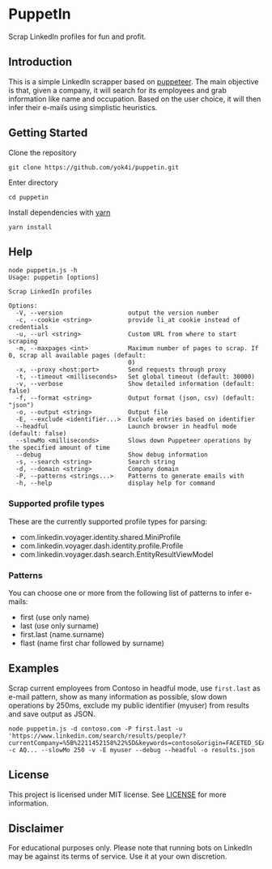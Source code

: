 # PuppetIn
Scrap LinkedIn profiles for fun and profit.

## Introduction
This is a simple LinkedIn scrapper based on [puppeteer](https://pptr.dev/).
The main objective is that, given a company, it will search for its employees
and grab information like name and occupation. Based on the user choice, it
will then infer their e-mails using simplistic heuristics.

## Getting Started

Clone the repository
```
git clone https://github.com/yok4i/puppetin.git
```

Enter directory
```
cd puppetin
```

Install dependencies with [yarn](https://yarnpkg.com/)
```
yarn install
```

## Help

```
node puppetin.js -h
Usage: puppetin [options]

Scrap LinkedIn profiles

Options:
  -V, --version                  output the version number
  -c, --cookie <string>          provide li_at cookie instead of credentials
  -u, --url <string>             Custom URL from where to start scraping
  -m, --maxpages <int>           Maximum number of pages to scrap. If 0, scrap all available pages (default:
                                 0)
  -x, --proxy <host:port>        Send requests through proxy
  -t, --timeout <milliseconds>   Set global timeout (default: 30000)
  -v, --verbose                  Show detailed information (default: false)
  -f, --format <string>          Output format (json, csv) (default: "json")
  -o, --output <string>          Output file
  -E, --exclude <identifier...>  Exclude entries based on identifier
  --headful                      Launch browser in headful mode (default: false)
  --slowMo <milliseconds>        Slows down Puppeteer operations by the specified amount of time
  --debug                        Show debug information
  -s, --search <string>          Search string
  -d, --domain <string>          Company domain
  -P, --patterns <strings...>    Patterns to generate emails with
  -h, --help                     display help for command
```

### Supported profile types
These are the currently supported profile types for parsing:

  - com.linkedin.voyager.identity.shared.MiniProfile
  - com.linkedin.voyager.dash.identity.profile.Profile
  - com.linkedin.voyager.dash.search.EntityResultViewModel

### Patterns
You can choose one or more from the following list of patterns to infer
e-mails:

  - first (use only name)
  - last (use only surname)
  - first.last (name.surname)
  - flast (name first char followed by surname)


## Examples

Scrap current employees from Contoso in headful mode, use `first.last` as e-mail pattern, show
as many information as possible, slow down operations by 250ms, exclude my
public identifier (myuser) from results and save output as JSON.
```
node puppetin.js -d contoso.com -P first.last -u 'https://www.linkedin.com/search/results/people/?currentCompany=%5B%2211452158%22%5D&keywords=contoso&origin=FACETED_SEARCH&sid=5q5' -c AQ... --slowMo 250 -v -E myuser --debug --headful -o results.json
```

## License

This project is licensed under MIT license. See [LICENSE](LICENSE) for more
information.

## Disclaimer

For educational purposes only. Please note that running bots on LinkedIn may be
against its terms of service. Use it at your own discretion.
